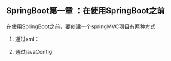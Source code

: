 ## SpringBoot第一章 ：在使用SpringBoot之前

在使用SpringBoot之前，要创建一个springMVC项目有两种方式

1. 通过xml：


2. 通过javaConfig




